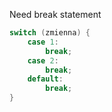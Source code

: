 Need break statement
```java
switch (zmienna) {
	case 1:
		break;
	case 2:
		break;
	default:
		break;
}
```